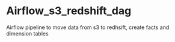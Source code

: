 # Airflow_s3_redshift_dag
 Airflow pipeline to move data from s3 to redhsift, create facts and dimension tables
